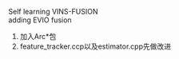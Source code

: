 Self learning VINS-FUSION  
adding EVIO fusion  
1. 加入Arc*包
2. feature_tracker.ccp以及estimator.cpp先做改进